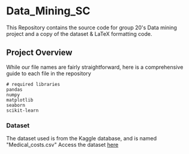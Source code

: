 # Data_Mining_SC
This Repository contains the source code for group 20's Data mining project and a copy of the dataset &amp; LaTeX formatting code.
## Project Overview
While our file names are fairly straightforward, here is a comprehensive guide to each file in the repository
```
# required libraries
pandas 
numpy 
matplotlib
seaborn
scikit-learn
```
### Dataset
The dataset used is from the Kaggle database, and is named "Medical_costs.csv"
Access the dataset [here](https://www.kaggle.com/datasets/waqi786/medical-costs)
